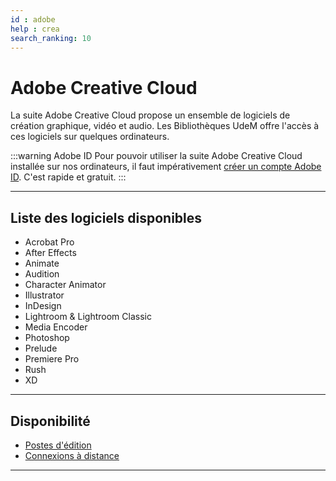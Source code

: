 ```yaml
---
id : adobe
help : crea
search_ranking: 10
---
```


# Adobe Creative Cloud

La suite Adobe Creative Cloud propose un ensemble de logiciels de création graphique, vidéo et audio. Les Bibliothèques UdeM offre l'accès à ces logiciels sur quelques ordinateurs.

:::warning Adobe ID
Pour pouvoir utiliser la suite Adobe Creative Cloud installée sur nos ordinateurs, il faut impérativement [créer un compte Adobe ID](https://account.adobe.com/). C'est rapide et gratuit. 
:::

---

## Liste des logiciels disponibles

- Acrobat Pro  
- After Effects  
- Animate  
- Audition  
- Character Animator  
- Illustrator
- InDesign
- Lightroom & Lightroom Classic
- Media Encoder
- Photoshop
- Prelude
- Premiere Pro
- Rush
- XD

---

## Disponibilité

- [Postes d'édition](../../medias/postes-edition.md)
- [Connexions à distance](../../informatique/connexion-distance.md)

---
